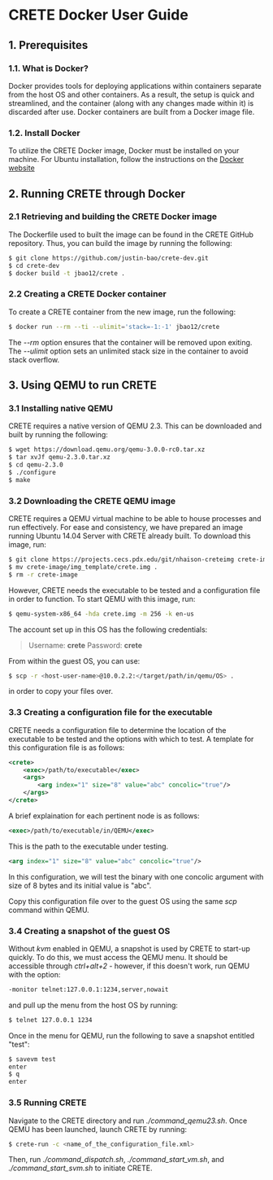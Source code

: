 # CRETE Docker User Guide

## 1. Prerequisites
### 1.1. What is Docker?
Docker provides tools for deploying applications within containers separate from the host OS and other containers. As a result, the setup is quick and streamlined, and the container (along with any changes made within it) is discarded after use. Docker containers are built from a Docker image file.

### 1.2. Install Docker

To utilize the CRETE Docker image, Docker must be installed on your machine. For Ubuntu installation, follow the instructions on the [Docker website](https://docs.docker.com/install/linux/docker-ee/ubuntu/)

## 2. Running CRETE through Docker

### 2.1 Retrieving and building the CRETE Docker image

The Dockerfile used to built the image can be found in the CRETE GitHub repository. Thus, you can build the image by running the following:

```bash
$ git clone https://github.com/justin-bao/crete-dev.git
$ cd crete-dev
$ docker build -t jbao12/crete .
```

### 2.2 Creating a CRETE Docker container

To create a CRETE container from the new image, run the following:

```bash
$ docker run --rm --ti --ulimit='stack=-1:-1' jbao12/crete
```

The _--rm_ option ensures that the container will be removed upon exiting. The _--ulimit_ option sets an unlimited stack size in the container to avoid stack overflow.

## 3. Using QEMU to run CRETE

### 3.1 Installing native QEMU

CRETE requires a native version of QEMU 2.3. This can be downloaded and built by running the following:

```bash
$ wget https://download.qemu.org/qemu-3.0.0-rc0.tar.xz
$ tar xvJf qemu-2.3.0.tar.xz
$ cd qemu-2.3.0
$ ./configure
$ make
```

### 3.2 Downloading the CRETE QEMU image

CRETE requires a QEMU virtual machine to be able to house processes and run effectively. For ease and consistency, we have prepared an image running Ubuntu 14.04 Server with CRETE already built. To download this image, run:

```bash
$ git clone https://projects.cecs.pdx.edu/git/nhaison-creteimg crete-image
$ mv crete-image/img_template/crete.img .
$ rm -r crete-image
```

However, CRETE needs the executable to be tested and a configuration file in order to function. To start QEMU with this image, run:

```bash
$ qemu-system-x86_64 -hda crete.img -m 256 -k en-us
```

The account set up in this OS has the following credentials:

> Username: __crete__
> Password: __crete__

From within the guest OS, you can use:

```bash
$ scp -r <host-user-name>@10.0.2.2:</target/path/in/qemu/OS> .
```

in order to copy your files over.

### 3.3 Creating a configuration file for the executable

CRETE needs a configuration file to determine the location of the executable to be tested and the options with which to test. A template for this configuration file is as follows: 

```xml
<crete>
	<exec>/path/to/executable</exec>
	<args>
		<arg index="1" size="8" value="abc" concolic="true"/>
	</args>
</crete>
```
A brief explaination for each pertinent node is as follows:
```xml
<exec>/path/to/executable/in/QEMU</exec>
```
This is the path to the executable under testing.
```xml
<arg index="1" size="8" value="abc" concolic="true"/>
```
In this configuration, we will test the binary with one concolic argument
with size of 8 bytes and its initial value is "abc".

Copy this configuration file over to the guest OS using the same _scp_ command within QEMU.

### 3.4 Creating a snapshot of the guest OS

Without _kvm_ enabled in QEMU, a snapshot is used by CRETE to start-up quickly. To do this, we must access the QEMU menu. It should be accessible through _ctrl+alt+2_ - however, if this doesn't work, run QEMU with the option:

```bash
-monitor telnet:127.0.0.1:1234,server,nowait
```

and pull up the menu from the host OS by running:

```bash
$ telnet 127.0.0.1 1234
```

Once in the menu for QEMU, run the following to save a snapshot entitled "test":

```bash
$ savevm test
enter
$ q
enter
```

### 3.5 Running CRETE

Navigate to the CRETE directory and run _./command_qemu23.sh_. Once QEMU has been launched, launch CRETE by running:

```bash
$ crete-run -c <name_of_the_configuration_file.xml>
```

Then, run _./command_dispatch.sh_, _./command_start_vm.sh_, and _./command_start_svm.sh_ to initiate CRETE.
